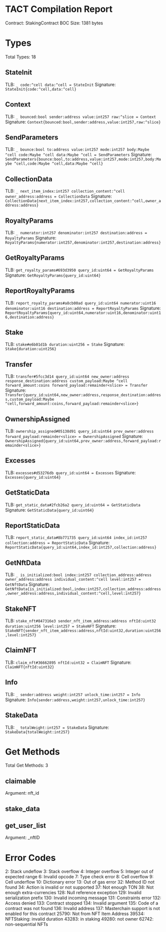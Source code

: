 # TACT Compilation Report
Contract: StakingContract
BOC Size: 1381 bytes

# Types
Total Types: 18

## StateInit
TLB: `_ code:^cell data:^cell = StateInit`
Signature: `StateInit{code:^cell,data:^cell}`

## Context
TLB: `_ bounced:bool sender:address value:int257 raw:^slice = Context`
Signature: `Context{bounced:bool,sender:address,value:int257,raw:^slice}`

## SendParameters
TLB: `_ bounce:bool to:address value:int257 mode:int257 body:Maybe ^cell code:Maybe ^cell data:Maybe ^cell = SendParameters`
Signature: `SendParameters{bounce:bool,to:address,value:int257,mode:int257,body:Maybe ^cell,code:Maybe ^cell,data:Maybe ^cell}`

## CollectionData
TLB: `_ next_item_index:int257 collection_content:^cell owner_address:address = CollectionData`
Signature: `CollectionData{next_item_index:int257,collection_content:^cell,owner_address:address}`

## RoyaltyParams
TLB: `_ numerator:int257 denominator:int257 destination:address = RoyaltyParams`
Signature: `RoyaltyParams{numerator:int257,denominator:int257,destination:address}`

## GetRoyaltyParams
TLB: `get_royalty_params#693d3950 query_id:uint64 = GetRoyaltyParams`
Signature: `GetRoyaltyParams{query_id:uint64}`

## ReportRoyaltyParams
TLB: `report_royalty_params#a8cb00ad query_id:uint64 numerator:uint16 denominator:uint16 destination:address = ReportRoyaltyParams`
Signature: `ReportRoyaltyParams{query_id:uint64,numerator:uint16,denominator:uint16,destination:address}`

## Stake
TLB: `stake#e6b01d1b duration:uint256 = Stake`
Signature: `Stake{duration:uint256}`

## Transfer
TLB: `transfer#5fcc3d14 query_id:uint64 new_owner:address response_destination:address custom_payload:Maybe ^cell forward_amount:coins forward_payload:remainder<slice> = Transfer`
Signature: `Transfer{query_id:uint64,new_owner:address,response_destination:address,custom_payload:Maybe ^cell,forward_amount:coins,forward_payload:remainder<slice>}`

## OwnershipAssigned
TLB: `ownership_assigned#05138d91 query_id:uint64 prev_owner:address forward_payload:remainder<slice> = OwnershipAssigned`
Signature: `OwnershipAssigned{query_id:uint64,prev_owner:address,forward_payload:remainder<slice>}`

## Excesses
TLB: `excesses#d53276db query_id:uint64 = Excesses`
Signature: `Excesses{query_id:uint64}`

## GetStaticData
TLB: `get_static_data#2fcb26a2 query_id:uint64 = GetStaticData`
Signature: `GetStaticData{query_id:uint64}`

## ReportStaticData
TLB: `report_static_data#8b771735 query_id:uint64 index_id:int257 collection:address = ReportStaticData`
Signature: `ReportStaticData{query_id:uint64,index_id:int257,collection:address}`

## GetNftData
TLB: `_ is_initialized:bool index:int257 collection_address:address owner_address:address individual_content:^cell level:int257 = GetNftData`
Signature: `GetNftData{is_initialized:bool,index:int257,collection_address:address,owner_address:address,individual_content:^cell,level:int257}`

## StakeNFT
TLB: `stake_nft#847316e3 sender_nft_item_address:address nftId:uint32 duration:uint256 level:int257 = StakeNFT`
Signature: `StakeNFT{sender_nft_item_address:address,nftId:uint32,duration:uint256,level:int257}`

## ClaimNFT
TLB: `claim_nft#36662895 nftId:uint32 = ClaimNFT`
Signature: `ClaimNFT{nftId:uint32}`

## Info
TLB: `_ sender:address weight:int257 unlock_time:int257 = Info`
Signature: `Info{sender:address,weight:int257,unlock_time:int257}`

## StakeData
TLB: `_ totalWeight:int257 = StakeData`
Signature: `StakeData{totalWeight:int257}`

# Get Methods
Total Get Methods: 3

## claimable
Argument: nft_id

## stake_data

## get_user_list
Argument: _nftID

# Error Codes
2: Stack undeflow
3: Stack overflow
4: Integer overflow
5: Integer out of expected range
6: Invalid opcode
7: Type check error
8: Cell overflow
9: Cell underflow
10: Dictionary error
13: Out of gas error
32: Method ID not found
34: Action is invalid or not supported
37: Not enough TON
38: Not enough extra-currencies
128: Null reference exception
129: Invalid serialization prefix
130: Invalid incoming message
131: Constraints error
132: Access denied
133: Contract stopped
134: Invalid argument
135: Code of a contract was not found
136: Invalid address
137: Masterchain support is not enabled for this contract
25790: Not from NFT Item Address
39534: NFTStaking: invalid duration
43283: in staking
49280: not owner
62742: non-sequential NFTs
